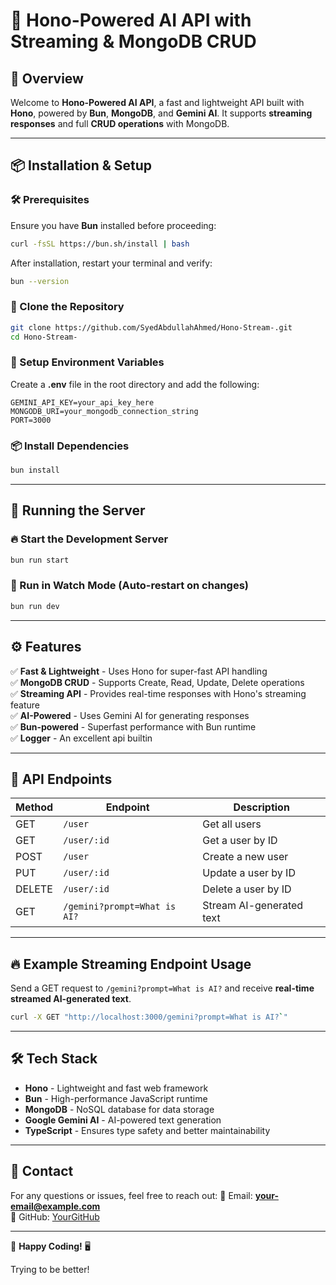 # 🚀 Hono-Powered AI API with Streaming & MongoDB CRUD

## 📌 Overview

Welcome to **Hono-Powered AI API**, a fast and lightweight API built with **Hono**, powered by **Bun**, **MongoDB**, and **Gemini AI**. It supports **streaming responses** and full **CRUD operations** with MongoDB.

---

## 📦 Installation & Setup

### 🛠 Prerequisites

Ensure you have **Bun** installed before proceeding:

```sh
curl -fsSL https://bun.sh/install | bash
```

After installation, restart your terminal and verify:

```sh
bun --version
```

### 🚀 Clone the Repository

```sh
git clone https://github.com/SyedAbdullahAhmed/Hono-Stream-.git
cd Hono-Stream-
```

### 📂 Setup Environment Variables

Create a **.env** file in the root directory and add the following:

```env
GEMINI_API_KEY=your_api_key_here
MONGODB_URI=your_mongodb_connection_string
PORT=3000
```

### 📦 Install Dependencies

```sh
bun install
```

---

## 🚀 Running the Server

### 🔥 Start the Development Server

```sh
bun run start
```

### 🧪 Run in Watch Mode (Auto-restart on changes)

```sh
bun run dev
```

---

## ⚙️ Features

✅ **Fast & Lightweight** - Uses Hono for super-fast API handling\
✅ **MongoDB CRUD** - Supports Create, Read, Update, Delete operations\
✅ **Streaming API** - Provides real-time responses with Hono's streaming feature\
✅ **AI-Powered** - Uses Gemini AI for generating responses\
✅ **Bun-powered** - Superfast performance with Bun runtime\
✅ **Logger** - An excellent api builtin

---

## 📌 API Endpoints

| Method | Endpoint               | Description              |
| ------ | ---------------------- | ------------------------ |
| GET    | `/user`                | Get all users            |
| GET    | `/user/:id`            | Get a user by ID         |
| POST   | `/user`                | Create a new user        |
| PUT    | `/user/:id`            | Update a user by ID      |
| DELETE | `/user/:id`            | Delete a user by ID      |
| GET    | `/gemini?prompt=What is AI?` | Stream AI-generated text |

---

## 🔥 Example Streaming Endpoint Usage

Send a GET request to `/gemini?prompt=What is AI?` and receive **real-time streamed AI-generated text**.

```sh
curl -X GET "http://localhost:3000/gemini?prompt=What is AI?`"
```

---

## 🛠 Tech Stack

- **Hono** - Lightweight and fast web framework
- **Bun** - High-performance JavaScript runtime
- **MongoDB** - NoSQL database for data storage
- **Google Gemini AI** - AI-powered text generation
- **TypeScript** - Ensures type safety and better maintainability


---

## 📩 Contact

For any questions or issues, feel free to reach out:
📧 Email: **[your-email@example.com](mailto\:your-email@example.com)**\
🐙 GitHub: [YourGitHub](https://github.com/yourusername)

---

🚀 **Happy Coding!** 🖥️

Trying to be better!

